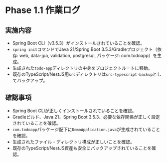 # Phase 1.1 作業ログ

## 実施内容
- Spring Boot CLI（v3.5.3）がインストールされていることを確認。
- `spring init`コマンドでJava 21/Spring Boot 3.5.3/Gradleプロジェクト（依存: web, data-jpa, validation, postgresql, パッケージ: com.todoapp）を生成。
- 生成された`todo-app`ディレクトリの中身をプロジェクトルートに移動。
- 既存のTypeScript/NestJS用`src`ディレクトリは`src-typescript-backup`としてバックアップ。

## 確認事項
- Spring Boot CLIが正しくインストールされていることを確認。
- Gradleビルド、Java 21、Spring Boot 3.5.3、必要な依存関係が正しく設定されていることを確認。
- `com.todoapp`パッケージ配下に`DemoApplication.java`が生成されていることを確認。
- 生成されたファイル・ディレクトリ構成が正しいことを確認。
- 既存のTypeScript/NestJS資産も安全にバックアップされていることを確認。 